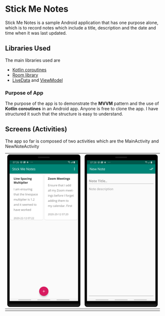 # Stick Me Notes

Stick Me Notes is a sample Android application that has one purpose alone, which is to record notes which include a title, description and the date and time when it was last updated.



## Libraries Used

The main libraries used are

- [Kotlin coroutines](https://kotlinlang.org/docs/reference/coroutines-overview.html)
- [Room library](https://developer.android.com/reference/android/arch/persistence/room/RoomDatabase)
- [LiveData](https://developer.android.com/topic/libraries/architecture/livedata) and [ViewModel](https://developer.android.com/topic/libraries/architecture/viewmodel)

### Purpose of App

The purpose of the app is to demonstrate the **MVVM** pattern and the use of **Kotlin coroutines** in an Android app. Anyone is free to clone the app. I have structured it such that the structure is easy to understand.

## Screens (Activities)

The app so far is composed of two activities which are the MainActivity and NewNoteActivity



| ![MainActivity](screenshots/mainactivity.png) | ![NewNoteActivity](screenshots/newnote.png) |
| --------------------------------------------- | ------------------------------------------- |
|                                               |                                             |

